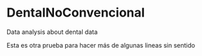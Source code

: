 # DentalNoConvencional
Data analysis about dental data

Esta es otra prueba
para hacer
más de algunas lineas
sin sentido
